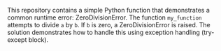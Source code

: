 This repository contains a simple Python function that demonstrates a common runtime error: ZeroDivisionError.  The function `my_function` attempts to divide `a` by `b`. If `b` is zero, a ZeroDivisionError is raised. The solution demonstrates how to handle this using exception handling (try-except block).